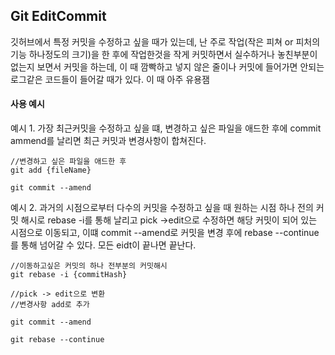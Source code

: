 ## Git EditCommit

깃허브에서 특정 커밋을 수정하고 싶을 때가 있는데, 난 주로 작업(작은 피쳐 or 피처의 기능 하나정도의 크기)을 한 후에 작업한것을 작게 커밋하면서 실수하거나 놓친부분이 없는지 보면서 커밋을 하는데, 이 때 깜빡하고 넣지 않은 줄이나 커밋에 들어가면 안되는 로그같은 코드들이 들어갈 때가 있다. 이 때 아주 유용잼

#### 사용 예시

예시 1. 가장 최근커밋을 수정하고 싶을 떄, 변경하고 싶은 파일을 애드한 후에 commit ammend를 날리면 최근 커밋과 변경사항이 합쳐진다.

```
//변경하고 싶은 파일을 애드한 후
git add {fileName}

git commit --amend 

```


예시 2. 과거의 시점으로부터 다수의 커밋을 수정하고 싶을 때 원하는 시점 하나 전의 커밋 해시로 rebase -i를 통해 날리고 pick ->edit으로 수정하면 해당 커밋이 되어 있는 시점으로 이동되고, 이떄 commit --amend로 커밋을 변경 후에 rebase --continue를 통해 넘어갈 수 있다. 모든 eidt이 끝나면 끝난다.

```
//이동하고싶은 커밋의 하나 전부분의 커밋해시
git rebase -i {commitHash}

//pick -> edit으로 변환
//변경사항 add로 추가

git commit --amend

git rebase --continue
```

